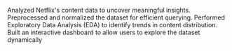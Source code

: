 Analyzed Netflix's content data to uncover meaningful insights. Preprocessed and normalized the dataset for efficient querying. Performed Exploratory Data Analysis (EDA) to identify trends in content distribution. Built an interactive dashboard to allow users to explore the dataset dynamically
